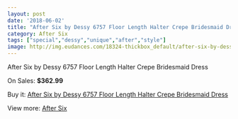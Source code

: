 ```yaml
---
layout: post
date: '2018-06-02'
title: "After Six by Dessy 6757 Floor Length Halter Crepe Bridesmaid Dress"
category: After Six
tags: ["special","dessy","unique","after","style"]
image: http://img.eudances.com/18324-thickbox_default/after-six-by-dessy-6757-floor-length-halter-crepe-bridesmaid-dress.jpg
---
```

After Six by Dessy 6757 Floor Length Halter Crepe Bridesmaid Dress

On Sales: **$362.99**
<a href="https://www.eudances.com/en/after-six/5379-after-six-by-dessy-6757-floor-length-halter-crepe-bridesmaid-dress.html"><amp-img layout="responsive" width="600" height="600" src="//img.eudances.com/18324-thickbox_default/after-six-by-dessy-6757-floor-length-halter-crepe-bridesmaid-dress.jpg" alt="After Six by Dessy 6757 Floor Length Halter Crepe Bridesmaid Dress 0" /></a>
<a href="https://www.eudances.com/en/after-six/5379-after-six-by-dessy-6757-floor-length-halter-crepe-bridesmaid-dress.html"><amp-img layout="responsive" width="600" height="600" src="//img.eudances.com/18325-thickbox_default/after-six-by-dessy-6757-floor-length-halter-crepe-bridesmaid-dress.jpg" alt="After Six by Dessy 6757 Floor Length Halter Crepe Bridesmaid Dress 1" /></a>

Buy it: [After Six by Dessy 6757 Floor Length Halter Crepe Bridesmaid Dress](https://www.eudances.com/en/after-six/5379-after-six-by-dessy-6757-floor-length-halter-crepe-bridesmaid-dress.html "After Six by Dessy 6757 Floor Length Halter Crepe Bridesmaid Dress")

View more: [After Six](https://www.eudances.com/en/50-after-six "After Six")